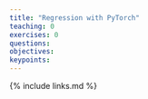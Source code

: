 ```yaml
---
title: "Regression with PyTorch"
teaching: 0
exercises: 0
questions:
objectives:
keypoints:
---
```



{% include links.md %}

